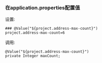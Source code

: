 ### 在application.properties配置值

设置:
```
### @Value("${project.address-max-count}")
project.address-max-count=6
```

调用:
```
@Value("${project.address-max-count}")
private Integer maxCount;
```
